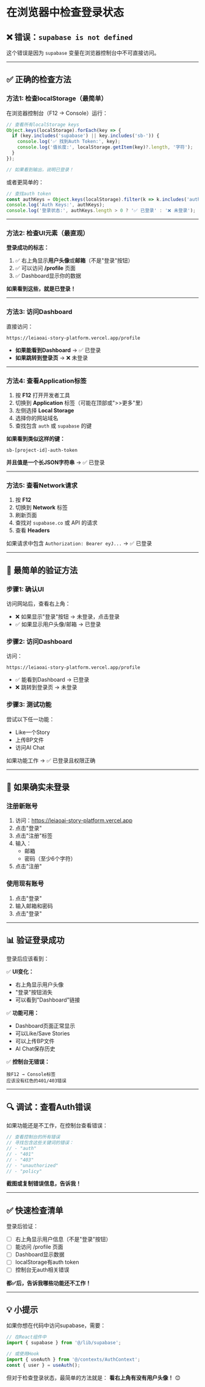 # 在浏览器中检查登录状态

## ❌ 错误：`supabase is not defined`

这个错误是因为 `supabase` 变量在浏览器控制台中不可直接访问。

---

## ✅ 正确的检查方法

### 方法1: 检查localStorage（最简单）

在浏览器控制台（F12 → Console）运行：

```javascript
// 查看所有localStorage keys
Object.keys(localStorage).forEach(key => {
  if (key.includes('supabase') || key.includes('sb-')) {
    console.log('✅ 找到Auth Token:', key);
    console.log('值长度:', localStorage.getItem(key)?.length, '字符');
  }
});

// 如果看到输出，说明已登录！
```

或者更简单的：

```javascript
// 查找auth token
const authKeys = Object.keys(localStorage).filter(k => k.includes('auth'));
console.log('Auth Keys:', authKeys);
console.log('登录状态:', authKeys.length > 0 ? '✅ 已登录' : '❌ 未登录');
```

---

### 方法2: 检查UI元素（最直观）

**登录成功的标志：**

1. ✅ 右上角显示**用户头像**或**邮箱**（不是"登录"按钮）
2. ✅ 可以访问 **/profile** 页面
3. ✅ Dashboard显示你的数据

**如果看到这些，就是已登录！**

---

### 方法3: 访问Dashboard

直接访问：
```
https://leiaoai-story-platform.vercel.app/profile
```

- **如果能看到Dashboard** → ✅ 已登录
- **如果跳转到登录页** → ❌ 未登录

---

### 方法4: 查看Application标签

1. 按 **F12** 打开开发者工具
2. 切换到 **Application** 标签（可能在顶部或">>更多"里）
3. 左侧选择 **Local Storage**
4. 选择你的网站域名
5. 查找包含 `auth` 或 `supabase` 的键

**如果看到类似这样的键：**
```
sb-[project-id]-auth-token
```

**并且值是一个长JSON字符串** → ✅ 已登录

---

### 方法5: 查看Network请求

1. 按 **F12**
2. 切换到 **Network** 标签
3. 刷新页面
4. 查找对 `supabase.co` 或 API 的请求
5. 查看 **Headers**

如果请求中包含 `Authorization: Bearer eyJ...` → ✅ 已登录

---

## 🎯 最简单的验证方法

### 步骤1: 确认UI

访问网站后，查看右上角：

- ❌ 如果显示"登录"按钮 → 未登录，点击登录
- ✅ 如果显示用户头像/邮箱 → 已登录

### 步骤2: 访问Dashboard

访问：
```
https://leiaoai-story-platform.vercel.app/profile
```

- ✅ 能看到Dashboard → 已登录
- ❌ 跳转到登录页 → 未登录

### 步骤3: 测试功能

尝试以下任一功能：
- Like一个Story
- 上传BP文件
- 访问AI Chat

如果功能工作 → ✅ 已登录且权限正确

---

## 🐛 如果确实未登录

### 注册新账号

1. 访问：https://leiaoai-story-platform.vercel.app
2. 点击"登录"
3. 点击"注册"标签
4. 输入：
   - 邮箱
   - 密码（至少6个字符）
5. 点击"注册"

### 使用现有账号

1. 点击"登录"
2. 输入邮箱和密码
3. 点击"登录"

---

## 📊 验证登录成功

登录后应该看到：

✅ **UI变化：**
- 右上角显示用户头像
- "登录"按钮消失
- 可以看到"Dashboard"链接

✅ **功能可用：**
- Dashboard页面正常显示
- 可以Like/Save Stories
- 可以上传BP文件
- AI Chat保存历史

✅ **控制台无错误：**
```
按F12 → Console标签
应该没有红色的401/403错误
```

---

## 🔍 调试：查看Auth错误

如果功能还是不工作，在控制台查看错误：

```javascript
// 查看控制台的所有错误
// 寻找包含这些关键词的错误：
// - "auth"
// - "401"
// - "403"
// - "unauthorized"
// - "policy"
```

**截图或复制错误信息，告诉我！**

---

## ✅ 快速检查清单

登录后验证：

- [ ] 右上角显示用户信息（不是"登录"按钮）
- [ ] 能访问 /profile 页面
- [ ] Dashboard显示数据
- [ ] localStorage有auth token
- [ ] 控制台无auth相关错误

**都✅后，告诉我哪些功能还不工作！**

---

## 💡 小提示

如果你想在代码中访问supabase，需要：

```javascript
// 在React组件中
import { supabase } from '@/lib/supabase';

// 或使用Hook
import { useAuth } from '@/contexts/AuthContext';
const { user } = useAuth();
```

但对于检查登录状态，最简单的方法就是：
**看右上角有没有用户头像！** 😊

